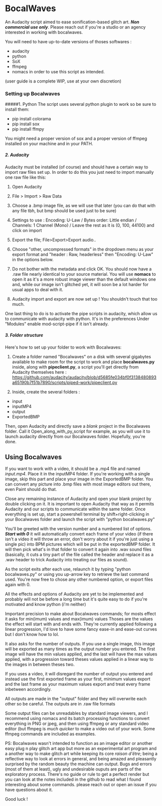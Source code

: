 # BocalWaves
An Audacity script aimed to ease sonification-based glitch art. ***Non commercial use only***. Please reach out if you're a studio or an agency interested in working with bocalwaves.

You will need to have up-to-date versions of thoses softwares :
-  audacity
-  python
-  SoX
-  ffmpeg
-  nomacs
in order to use this script as intended.


(user guide is a complete WIP, use at your own discretion) 
### Setting up Bocalwaves 

#####1. Python
The script uses several python plugin to work so be sure to install them:
- pip install colorama
- pip install sox
- pip install ffmpy

You might need a proper version of sox and a proper version of ffmpeg installed on your machine and in your PATH.

##### 2. Audacity
Audacity must be installed (of course) and should have a certain way to import raw files set up. In order to do this you just need to import manually one raw file like this:
1.  Open Audacity
2. File > Import > Raw Data
3. Choose a .bmp image file, as we will use that later (you can do that with any file tbh, but bmp should be used just to be sure)

4. Settings to use :
Encoding: U-Law /
Bytes order: Little endian /
Channels: 1 Channel (Mono) /
Leave the rest as it is (0, 100, 44100) and click on import

5. Export the file; File>Export>Export audio..
6. Choose "other, uncompressed formats" in the dropdown menu as your export format and "header : Raw, headerless" then "Encoding: U-Law" in the options below.
7. Do not bother with the metadata and click OK. You should now have a .raw file nearly identical to your source material. You will use **nomacs** to open it as it's a more robust image viewer than the default windows one and, while our image isn't glitched yet, it will soon be a lot harder for usual apps to deal with it.
8. Audacity import and export are now set up ! You shouldn't touch that too much.

One last thing to do is to activate the pipe scripts in audacity, which allow us to communicate with audacity with python. It's in the preferences Under "Modules" enable mod-script-pipe if it isn't already.

##### 3. Folder structure
Here's how to set up your folder to work with Bocalwaves:
1. Create a folder named "Bocalwaves" on a disk with several gigabytes available to make room for the script to work and place **bocalwaves.py** inside, along with **pipeclient.py**, a script you'll get directly from Audacity themselves here : https://github.com/audacity/audacity/blob/d5685fe034bf0f3138480893a65190b7f51b7890/scripts/piped-work/pipeclient.py

2. Inside, create the several folders :
- input
- inputMP4
- output
- ExportedBMP

Then, open Audacity and directly save a *blank* project in the Bocalwaves folder. Call it Open_along_with_py_script for example, as you will use it to launch audacity directly from our Bocalwaves folder. Hopefully, you're done.


## Using Bocalwaves

If you want to work with a video, it should be a .mp4 file and named *input.mp4*. Place it in the inputMP4 folder.
If you're working with a single image, skip this part and place your image in the ExportedBMP folder. You can convert any picture into .bmp files with most image editors out there, even Paint should do that.

Close any remaining instance of Audacity and open your blank project by double clicking on it. It is important to open Audacity that way as it permits Audacity and our scripts to communicate within the same folder.
Once everything is set up, start a powershell terminal by shift+right-clicking in your Bocalwaves folder and launch the script with "python bocalwaves.py"

You'll be greeted with the version number and a numbered list of options. 
***Start with 0*** it will automatically convert each frame of your video (if there isn't a video it will throw an error, don't worry about it if you're just using a single pic) into BPM pictures which will be put in the exportedBMP folder. It will then pick what's in that folder to convert it again into .wav sound files (basically, it cuts a tiny part of the file called the header and replace it as a .wav header to trick Audacity into treating our files as sound).

As the script exits after each use, relaunch it by typing "python bocalwaves.py" or using you up-arrow key to retrieve the last command used. You're now free to chose any other numbered option, or export files again with 0.

All the effects and options of Audacity are yet to be implemented and probably will not be before a long time but it's quite easy to do if you're motivated and know python (i'm neither)

Important precision to make about Bocalwaves commands; for mosts effect it asks for  min(imum) values and max(imum) values Thoses are the values the effect will start with and ends with. They're currently applied following a linear progression, I'd love to have some fancy ease-in and ease-out curves but I don't know how to lol.

It also asks for the number of outputs. If you use a single image, this image will be exported as many times as the output number you entered. The first image will have the min values applied, and the last will have the max values applied, with a progression toward theses values applied in a linear way to the images in between theses two.

If you uses a video, it will disregard the number of output you entered and instead use the first exported frame as your first, minimum values export and the last frame as your maximum values export and treat every frame inbetween accordingly.

All outputs are made in the "output" folder and they will overwrite each other so be careful.  The outputs are in .raw file formats

Some output files can be unreadables by standard image viewers, and I recommend using nomacs and its batch processing functions to convert everything in PNG or jpeg, and then using ffmpeg or any standard video editor (but ffmpeg is *much quicker* to make a video out of your work. Some ffmpeg commands are included as examples.

PS: Bocalwaves wasn't intended to function as an image editor or another easy plug n play glitch art app but more as an experimental art program and a another way to make glitch art while keeping its core *raison d'être*; being a reflective way to look at errors in general, and being amazed and pleasantly surprised by the random beauty the machine can output. Bugs and errors (most of them at least), ugly and undesirable ouputs are parts of the exploratory process. There's no guide or rule to get a perfect render but you can look at the notes included in the github to read what I found interesting about some commands. please reach out or open an issue if you have questions about it.

Good luck !
